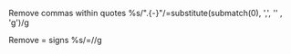 Remove commas within quotes
%s/".\{-}"/\=substitute(submatch(0), ',', '' , 'g')/g

Remove = signs
%s/=//g
